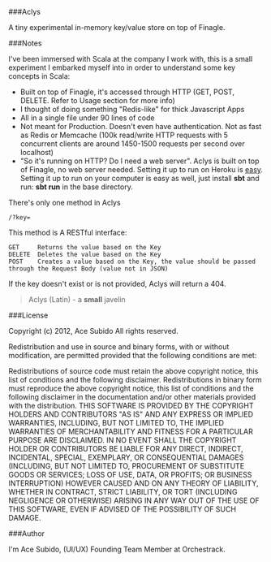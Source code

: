 ###Aclys

A tiny experimental in-memory key/value store on top of Finagle. 

###Notes 

I've been immersed with Scala at the company I work with, this is a small experiment I embarked myself into in order to understand some key concepts in Scala:

- Built on top of Finagle, it's accessed through HTTP (GET, POST, DELETE. Refer to Usage section for more info)
- I thought of doing something "Redis-like" for thick Javascript Apps
- All in a single file under 90 lines of code
- Not meant for Production. Doesn't even have authentication. Not as fast as Redis or Memcache (100k read/write HTTP requests with 5 concurrent clients are around 1450-1500 requests per second over localhost)
- "So it's running on HTTP? Do I need a web server". Aclys is built on top of Finagle, no web server needed. Setting it up to run on Heroku is [easy](https://devcenter.heroku.com/articles/scala). Setting it up to run on your computer is easy as well, just install **sbt** and run: **sbt run** in the base directory.

There's only one method in Aclys

	/?key=

This method is A RESTful interface:

	GET		Returns the value based on the Key
	DELETE	Deletes the value based on the Key
	POST	Creates a value based on the Key, the value should be passed through the Request Body (value not in JSON)

If the key doesn't exist or is not provided, Aclys will return a 404.

> Aclys (Latin) - a **small** javelin

###License

Copyright (c) 2012, Ace Subido
All rights reserved.

Redistribution and use in source and binary forms, with or without modification, are permitted provided that the following conditions are met:

Redistributions of source code must retain the above copyright notice, this list of conditions and the following disclaimer.
Redistributions in binary form must reproduce the above copyright notice, this list of conditions and the following disclaimer in the documentation and/or other materials provided with the distribution.
THIS SOFTWARE IS PROVIDED BY THE COPYRIGHT HOLDERS AND CONTRIBUTORS "AS IS" AND ANY EXPRESS OR IMPLIED WARRANTIES, INCLUDING, BUT NOT LIMITED TO, THE IMPLIED WARRANTIES OF MERCHANTABILITY AND FITNESS FOR A PARTICULAR PURPOSE ARE DISCLAIMED. IN NO EVENT SHALL THE COPYRIGHT HOLDER OR CONTRIBUTORS BE LIABLE FOR ANY DIRECT, INDIRECT, INCIDENTAL, SPECIAL, EXEMPLARY, OR CONSEQUENTIAL DAMAGES (INCLUDING, BUT NOT LIMITED TO, PROCUREMENT OF SUBSTITUTE GOODS OR SERVICES; LOSS OF USE, DATA, OR PROFITS; OR BUSINESS INTERRUPTION) HOWEVER CAUSED AND ON ANY THEORY OF LIABILITY, WHETHER IN CONTRACT, STRICT LIABILITY, OR TORT (INCLUDING NEGLIGENCE OR OTHERWISE) ARISING IN ANY WAY OUT OF THE USE OF THIS SOFTWARE, EVEN IF ADVISED OF THE POSSIBILITY OF SUCH DAMAGE.

###Author

I'm Ace Subido, (UI/UX) Founding Team Member at Orchestrack.

